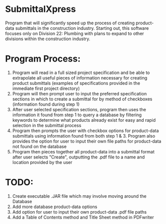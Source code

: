 # SubmittalXpress
Program that will significantly speed up the process of creating product-data submittals in the construction industry.
Starting out, this software focuses only on Division 22: Plumbing with plans to expand to other divisions within the construction industry.

# Program Process:
1. Program will read in a full sized project specification and be able to extrapolate all useful pieces of information necessary for creating product submittals (examples of specifications provided in the immediate first project directory)
2. Program will then prompt user to input the preferred specification sections in which to create a submittal for by method of checkboxes (information found during step 1)
3. After user selected specification sections, program then uses the information it found from step 1 to query a database by filtering keywords to determine what products already exist for easy and rapid selection in the submittal process
4. Program then prompts the user with checkbox options for product-data submittals using information found from both step 1 & 3. Program also provides the option for user to input their own file paths for product-data not found on the database
5. Program then pieces together all product-data into a submittal format after user selects "Create", outputting the .pdf file to a name and location provided by the user

# TODO:
1. Create executable .JAR file which may involve moving around the Database
2. Add more database product-data options
3. Add option for user to input their own product-data .pdf file paths
4. Add a Table of Contents method and Title Sheet method in PDFwriter 
